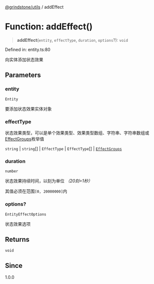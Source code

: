 [@grindstone/utils](../globals.md) / addEffect

# Function: addEffect()

> **addEffect**(`entity`, `effectType`, `duration`, `options`?): `void`

Defined in: entity.ts:80

向实体添加状态效果

## Parameters

### entity

`Entity`

要添加状态效果实体对象

### effectType

状态效果类型，可以是单个效果类型、效果类型数组、字符串、字符串数组或[EffectGroups](../enumerations/EffectGroups.md)枚举值

`string` | `string`[] | `EffectType` | `EffectType`[] | [`EffectGroups`](../enumerations/EffectGroups.md)

### duration

`number`

状态效果持续时间，以刻为单位 *（20刻=1秒）*

其值必须在范围`[0, 20000000]`内

### options?

`EntityEffectOptions`

状态效果选项

## Returns

`void`

## Since

1.0.0
